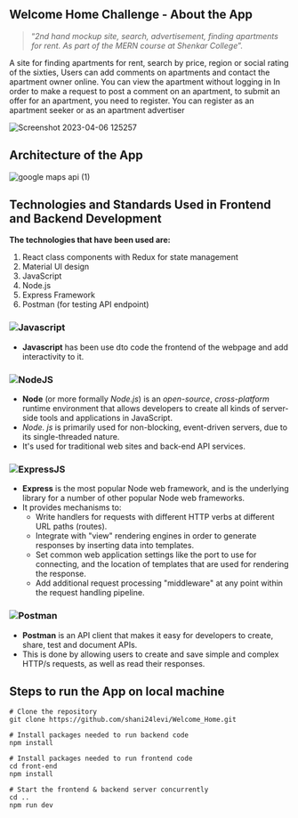## Welcome Home Challenge - About the App
> “*2nd hand mockup site, search, advertisement, finding apartments for rent.
As part of the MERN course at Shenkar College*”.

A site for finding apartments for rent, search by price, region or social rating of the sixties,
Users can add comments on apartments and contact the apartment owner online.
You can view the apartment without logging in
In order to make a request to post a comment on an apartment, to submit an offer for an apartment, you need to register.
You can register as an apartment seeker or as an apartment advertiser

![Screenshot 2023-04-06 125257](https://user-images.githubusercontent.com/48565585/230345098-84e69c86-52f3-4d4a-9580-6113ca3fd0cb.jpg)


## Architecture of the App
![google maps api (1)](https://user-images.githubusercontent.com/48565585/230356068-386099fa-795d-40c9-90f4-3fe5175eac6d.jpg)

## Technologies and Standards Used in Frontend and Backend Development
**The technologies that have been used are:**

1. React class components with Redux for state management
2. Material UI design
3. JavaScript
4. Node.js
5. Express Framework 
6. Postman (for testing API endpoint)

### ![Javascript](https://img.shields.io/badge/JavaScript-323330?style=for-the-badge&logo=javascript&logoColor=F7DF1E)
- **Javascript** has been use dto code the frontend of the webpage and add interactivity to it.
### ![NodeJS](https://img.shields.io/badge/Node.js-339933?style=for-the-badge&logo=nodedotjs&logoColor=white)
- **Node** (or more formally *Node.js*) is an *open-source*, *cross-platform* runtime environment that allows developers to create all kinds of server-side tools and applications in JavaScript. 
- *Node. js* is primarily used for non-blocking, event-driven servers, due to its single-threaded nature. 
- It's used for traditional web sites and back-end API services.

### ![ExpressJS](https://img.shields.io/badge/Express.js-000000?style=for-the-badge&logo=express&logoColor=white)
- **Express** is the most popular Node web framework, and is the underlying library for a number of other popular Node web frameworks. 
- It provides mechanisms to:
  - Write handlers for requests with different HTTP verbs at different URL paths (routes).
  - Integrate with "view" rendering engines in order to generate responses by inserting data into templates.
  - Set common web application settings like the port to use for connecting, and the location of templates that are used for rendering the response.
  - Add additional request processing "middleware" at any point within the request handling pipeline.

### ![Postman](https://img.shields.io/badge/Postman-FF6C37?style=for-the-badge&logo=Postman&logoColor=white)
- **Postman** is an API client that makes it easy for developers to create, share, test and document APIs. 
- This is done by allowing users to create and save simple and complex HTTP/s requests, as well as read their responses.


## Steps to run the App on local machine
```shell
# Clone the repository
git clone https://github.com/shani24levi/Welcome_Home.git

# Install packages needed to run backend code
npm install

# Install packages needed to run frontend code
cd front-end
npm install

# Start the frontend & backend server concurrently
cd ..
npm run dev
```
